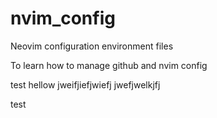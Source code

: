 # nvim_config

Neovim configuration environment files

To learn how to manage github and nvim config

test
hellow
jweifjiefjwiefj
jwefjwelkjfj

test
